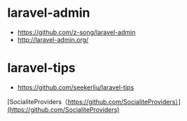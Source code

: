# laravel-admin
* https://github.com/z-song/laravel-admin
* http://laravel-admin.org/

# laravel-tips

* https://github.com/seekerliu/laravel-tips

[SocialiteProviders（https://github.com/SocialiteProviders）](https://github.com/SocialiteProviders)
